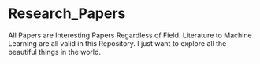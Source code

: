 # Research_Papers
All Papers are Interesting Papers Regardless of Field. Literature to Machine Learning are all valid in this Repository. I just want to explore all the beautiful things in the world.
